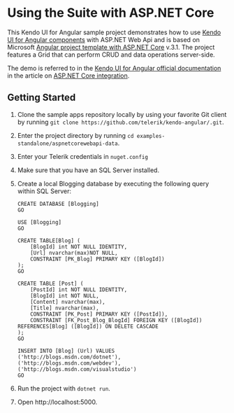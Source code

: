 # Using the Suite with ASP.NET Core

This Kendo UI for Angular sample project demonstrates how to use [Kendo UI for Angular components](https://www.telerik.com/kendo-angular-ui/components) with ASP.NET Web Api and is based on Microsoft [Angular project template with ASP.NET Core](https://docs.microsoft.com/en-us/aspnet/core/client-side/spa/angular?view=aspnetcore-3.0&tabs=visual-studio) v.3.1. The project features a Grid that can perform CRUD and data operations server-side.

The demo is referred to in the [Kendo UI for Angular official documentation](https://www.telerik.com/kendo-angular-ui/) in the article on [ASP.NET Core integration](https://www.telerik.com/kendo-angular-ui/components/dataquery/mvc-integration/).

## Getting Started

1. Clone the sample apps repository locally by using your favorite Git client by running `git clone https://github.com/telerik/kendo-angular/.git`.
1. Enter the project directory by running `cd examples-standalone/aspnetcorewebapi-data`.
1. Enter your Telerik credentials in `nuget.config`
1. Make sure that you have an SQL Server installed.
1. Create a local Blogging database by executing the following query within SQL Server:

    ```
    CREATE DATABASE [Blogging]
    GO

    USE [Blogging]
    GO

    CREATE TABLE[Blog] (
        [BlogId] int NOT NULL IDENTITY,
        [Url] nvarchar(max)NOT NULL,
        CONSTRAINT [PK_Blog] PRIMARY KEY ([BlogId])
    );
    GO

    CREATE TABLE [Post] (
        [PostId] int NOT NULL IDENTITY,
        [BlogId] int NOT NULL,
        [Content] nvarchar(max),
        [Title] nvarchar(max),
        CONSTRAINT [PK_Post] PRIMARY KEY ([PostId]),
        CONSTRAINT [FK_Post_Blog_BlogId] FOREIGN KEY ([BlogId]) REFERENCES[Blog] ([BlogId]) ON DELETE CASCADE
    );
    GO

    INSERT INTO [Blog] (Url) VALUES
    ('http://blogs.msdn.com/dotnet'),
    ('http://blogs.msdn.com/webdev'),
    ('http://blogs.msdn.com/visualstudio')
    GO
    ```
1. Run the project with `dotnet run`.
1. Open http://localhost:5000.